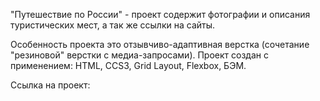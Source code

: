 "Путешествие по России" - проект содержит фотографии и описания туристических мест, а так же ссылки на сайты.

Особенность проекта это отзывчиво-адаптивная верстка (сочетание "резиновой" верстки с медиа-запросами). Проект создан с применением: HTML, CCS3, Grid Layout, Flexbox, БЭМ.

Ссылка на проект: 